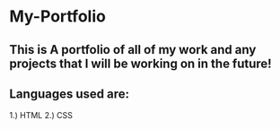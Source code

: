 # My-Portfolio

## This is A portfolio of all of my work and any projects that I will be working on in the future!

## Languages used are:
1.) HTML
2.) CSS


